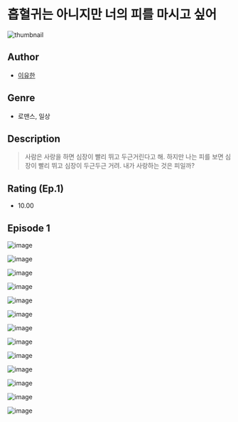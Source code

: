 # 흡혈귀는 아니지만 너의 피를 마시고 싶어
![thumbnail](https://image-comic.pstatic.net/user_contents_data/challenge_comic/2023/05/23/359068/upload_3558514636996227684_480x623.jpeg)

## Author
- [이유한](https://comic.naver.com/artistTitle?id=359068)

## Genre
- 로맨스, 일상

## Description
> 사람은 사랑을 하면 심장이 빨리 뛰고 두근거린다고 해. 하지만 나는 피를 보면 심장이 빨리 뛰고 심장이 두근두근 거려. 내가 사랑하는 것은 피일까?


## Rating (Ep.1)
- 10.00

## Episode 1
![image](https://image-comic.pstatic.net/user_contents_data/challenge_comic/2023/05/23/359068/upload_7293915159673988708.jpeg)

![image](https://image-comic.pstatic.net/user_contents_data/challenge_comic/2023/05/23/359068/upload_7292509107674101603.jpeg)

![image](https://image-comic.pstatic.net/user_contents_data/challenge_comic/2023/05/23/359068/upload_3833468611320755512.jpeg)

![image](https://image-comic.pstatic.net/user_contents_data/challenge_comic/2023/05/23/359068/upload_3918476262001422647.jpeg)

![image](https://image-comic.pstatic.net/user_contents_data/challenge_comic/2023/05/23/359068/upload_7161393221399306597.jpeg)

![image](https://image-comic.pstatic.net/user_contents_data/challenge_comic/2023/05/23/359068/upload_3472331599963775589.jpeg)

![image](https://image-comic.pstatic.net/user_contents_data/challenge_comic/2023/05/23/359068/upload_3834643770204370740.jpeg)

![image](https://image-comic.pstatic.net/user_contents_data/challenge_comic/2023/05/23/359068/upload_7364618369413232742.jpeg)

![image](https://image-comic.pstatic.net/user_contents_data/challenge_comic/2023/05/23/359068/upload_7221857573524562233.jpeg)

![image](https://image-comic.pstatic.net/user_contents_data/challenge_comic/2023/05/23/359068/upload_3905856973705654580.jpeg)

![image](https://image-comic.pstatic.net/user_contents_data/challenge_comic/2023/05/23/359068/upload_7161065790353257776.jpeg)

![image](https://image-comic.pstatic.net/user_contents_data/challenge_comic/2023/05/23/359068/upload_3905524921985753653.jpeg)

![image](https://image-comic.pstatic.net/user_contents_data/challenge_comic/2023/05/23/359068/upload_3487254188942111075.jpeg)
